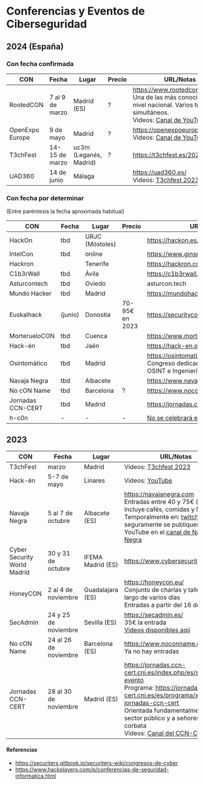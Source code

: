 # Conferencias y Eventos de Ciberseguridad

## 2024 (España)

### Con fecha confirmada

| CON | Fecha | Lugar | Precio | URL/Notas |
| --- | ----- | ----- | ------ | --------- |
|RootedCON |7 al 9 de marzo| Madrid (ES)|?|https://www.rootedcon.com/<br>Una de las más conocidas a nivel nacional. Varios tracks simultáneos.<br>Videos: [Canal de YouTube](https://www.youtube.com/@rootedconmadrid)|
|OpenExpo Europe|9 de mayo|Madrid|?|https://openexpoeurope.com/es/<br/>Videos: [Canal de YouTube](https://www.youtube.com/@OpenExpoEurope)|
|T3chFest|14-15 de marzo|uc3m (Leganés, Madrid)|?|https://t3chfest.es/2024/|
|UAD360|14 de junio|Málaga||https://uad360.es/<br/>Videos: [T3chfest 2023](https://www.youtube.com/watch?v=dDjmFd1HBvg&list=PLqgZDFdwyB8bmR1947kGr4E5-RqpghAYy)||

### Con fecha por determinar

(Entre paréntesis la fecha aproximada habitual)

| CON | Fecha | Lugar | Precio | URL/Notas |
| --- | ----- | ----- | ------ | --------- |
|HackOn|tbd|URJC (Móstoles)||https://hackon.es/|
|IntelCon|tbd|online||https://www.ginseg.com/intelcon/|
|Hackron||Tenerife||https://hackron.com/|
|C1b3rWall|tbd|Ávila||https://c1b3rwall.policia.es/congreso|
|Asturcontech|tbd|Oviedo||asturcon.tech|
|Mundo Hacker|tbd|Madrid||https://mundohackerday.com/|
|Euskalhack|(junio)|Donostia|70-95€ en 2023|https://securitycongress.euskalhack.org/|
|MorterueloCON|tbd|Cuenca||https://www.morteruelo.net/|
|Hack-én|tbd|Jaén||https://hack-en.org/<br />|
|Osintomático|tbd|Madrid||https://osintomatico.com/<br />Congreso dedicado exclusivamente a OSINT e Ingeniería Social|
|Navaja Negra|tbd|Albacete||https://www.navajanegra.com/|
|No cON Name|tbd|Barcelona|?|https://www.noconname.org/|
|Jornadas CCN-CERT | tbd | Madrid || https://jornadas.ccn-cert.cni.es/|
|h-c0n|-|-|-|[No se celebrará en 2024](https://www.hackplayers.com/2023/10/en-2024-no-habra-h-c0n-comunicado.html)|


## 2023

| CON | Fecha | Lugar | URL/Notas |
| --- | ----- | ----- | ------ |
|T3chFest|marzo|Madrid|Videos: [T3chfest 2023](https://www.youtube.com/watch?v=dDjmFd1HBvg&list=PLqgZDFdwyB8bmR1947kGr4E5-RqpghAYy)|
|Hack-én|5-7 de mayo|Linares|Videos: [YouTube](https://www.youtube.com/watch?v=3kj4kkitZRk&list=UULFUERyu5MIc1a9_CunZnqsdw)|
|Navaja Negra | 5 al 7 de octubre | Albacete (ES) | https://navajanegra.com <br>Entradas entre 40 y 75€ (la entrada incluye cafés, comidas y Miguelitos<br/>Temporalmente en: [twitch](https://www.twitch.tv/navajanegra), seguramente se publiquen en YouTube en el [canal de Navaja Negra](https://www.youtube.com/@NavajaNegra)|
|Cyber Security World Madrid | 30 y 31 de octubre| IFEMA Madrid (ES) | https://www.cybersecurityworld.es/|
|HoneyCON|2 al 4 de noviembre|Guadalajara (ES)|https://honeycon.eu/<br>Conjunto de charlas y talleres a lo largo de varios días<br>Entradas a partir del 16 de octubre|
|SecAdmin|24 y 25 de noviembre|Sevilla (ES)|https://secadmin.es/<br>35€ la entrada<br/>[Videos disponibles aqií](https://www.youtube.com/@dolbuck_ciberseguridad) |
|No cON Name|24 al 26 de noviembre|Barcelona (ES)|https://www.noconname.org/<br>Ya no hay entradas|
|Jornadas CCN-CERT | 28 al 30 de noviembre | Madrid (ES) | https://jornadas.ccn-cert.cni.es/index.php/es/sobre-el-evento<br>Programa: https://jornadas.ccn-cert.cni.es/es/programa/xvii-jornadas-ccn-cert<br>Orientada fundamentalmente al sector público y a señores con corbata<br/>Videos: [Canal del CCN-CERT](https://www.youtube.com/@CCNCERT-CCN)

#### Referencias

- https://securiters.gitbook.io/securiters-wiki/congresos-de-cyber
- https://www.hackplayers.com/p/conferencias-de-seguridad-informatica.html